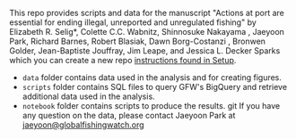 This repo provides scripts and data for the manuscript "Actions at port are essential for ending illegal, unreported and unregulated fishing" by Elizabeth R. Selig*, Colette C.C. Wabnitz, Shinnosuke Nakayama , Jaeyoon Park, Richard Barnes, Robert Blasiak, Dawn Borg-Costanzi , Bronwen Golder, Jean-Baptiste Jouffray, Jim Leape, and Jessica L. Decker Sparks
which you can create a new repo [instructions found in Setup](./CONTRIBUTE.md/#using-a-repository).

- `data` folder contains data used in the analysis and for creating figures.
- `scripts` folder contains SQL files to query GFW's BigQuery and retrieve additional data used in the analysis.
- `notebook` folder contains scripts to produce the results.
git
If you have any question on the data, please contact Jaeyoon Park at jaeyoon@globalfishingwatch.org 

